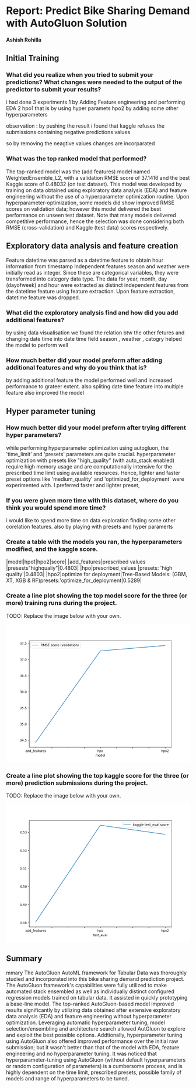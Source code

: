 # Report: Predict Bike Sharing Demand with AutoGluon Solution
#### Ashish Rohilla

## Initial Training
### What did you realize when you tried to submit your predictions? What changes were needed to the output of the predictor to submit your results?
i had done 3 experiments 
1 by Adding Feature engineering and performing EDA 
2 hpo1 that is by using hyper paramets 
hpo2  by adding some other hyperparameters 


observation : 
by pushing the result i found that kaggle refuses the submissions containing negative predictions values 

so by removing the neagtive values changes are incorparated 

### What was the top ranked model that performed?
The top-ranked model was the (add features) model named WeightedEnsemble_L2, with a validation RMSE score of 37.1416 and the best Kaggle score of 0.48032  (on test dataset). This model was developed by training on data obtained using exploratory data analysis (EDA) and feature engineering without the use of a hyperparameter optimization routine. Upon hyperparameter-optimization, some models did show improved RMSE scores on validation data; however this model delivered the best performance on unseen test dataset. Note that many models delivered competitive performance, hence the selection was done considering both RMSE (cross-validation) and Kaggle (test data) scores respectively.

## Exploratory data analysis and feature creation
Feature datetime was parsed as a datetime feature to obtain hour information from timestamp
Independent features season and weather were initially read as integer. Since these are categorical variables, they were transformed into category data type.
The data for year, month, day (dayofweek) and hour were extracted as distinct independent features from the datetime feature using feature extraction. Upon feature extraction, datetime feature was dropped.
### What did the exploratory analysis find and how did you add additional features?
by using data visualisation we found the relation btw the other fetures and changing date time into date time field season , weather , catogry helped the model to perform well

### How much better did your model preform after adding additional features and why do you think that is?
by adding additional feature the model performed well and increased performance to grateer extent.
also spliting date time feature into multiple feature also improved the model
## Hyper parameter tuning
### How much better did your model preform after trying different hyper parameters?
while performing hyperparameter optimization using autogluon, the 'time_limit' and 'presets' parameters are quite crucial.
hyperparameter optimization with presets like "high_quality" (with auto_stack enabled) require high memory usage and are computationally intensive for the prescribed time limit using available resources. Hence, lighter and faster preset options like 'medium_quality' and 'optimized_for_deployment' were experimented with. I preferred faster and lighter preset,

### If you were given more time with this dataset, where do you think you would spend more time?
i would like to spend more time on data exploration finding some other corelation features.
also by playing with  presets and hyper paramerts 

### Create a table with the models you ran, the hyperparameters modified, and the kaggle score.
|model|hpo1|hpo2|score|
|add_features|prescribed values |presests"highqualiy"|0.4803|
|hpo|prescribed_values	|presets: 'high quality'|0.4803|
|hpo2|optimize for deployment|Tree-Based Models: (GBM, XT, XGB & RF)presets:'optimize_for_deployment|0.5289|

### Create a line plot showing the top model score for the three (or more) training runs during the project.

TODO: Replace the image below with your own.

![model_train_score.png](img/model_train_score.png)

### Create a line plot showing the top kaggle score for the three (or more) prediction submissions during the project.

TODO: Replace the image below with your own.

![model_test_score.png](img/model_test_score.png)

## Summary
mmary
The AutoGluon AutoML framework for Tabular Data was thoroughly studied and incorporated into this bike sharing demand prediction project.
The AutoGluon framework's capabilities were fully utilized to make automated stack ensembled as well as individually distinct configured regression models trained on tabular data. It assisted in quickly prototyping a base-line model.
The top-ranked AutoGluon-based model improved results significantly by utilizing data obtained after extensive exploratory data analysis (EDA) and feature engineering without hyperparameter optimization.
Leveraging automatic hyperparameter tuning, model selection/ensembling and architecture search allowed AutGluon to explore and exploit the best possible options.
Addtionally, hyperparameter tuning using AutoGluon also offered improved performance over the initial raw submission; but it wasn't better than that of the model with EDA, feature engineering and no hyperparameter tuning.
It was noticed that hyperparameter-tuning using AutoGluon (without default hyperparameters or random configuration of parameters) is a cumbersome process, and is highly dependent on the time limit, prescribed presets, possible family of models and range of hyperparameters to be tuned.
